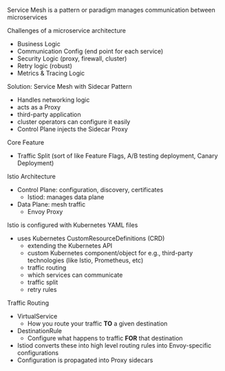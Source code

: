 Service Mesh
is a pattern or paradigm
manages communication between microservices

Challenges of a microservice architecture
- Business Logic
- Communication Config (end point for each service)
- Security Logic (proxy, firewall, cluster)
- Retry logic (robust)
- Metrics & Tracing Logic

Solution: Service Mesh with Sidecar Pattern
- Handles networking logic
- acts as a Proxy
- third-party application
- cluster operators can configure it easily
- Control Plane injects the Sidecar Proxy

Core Feature
- Traffic Split (sort of like Feature Flags, A/B testing deployment, Canary Deployment)

Istio Architecture
- Control Plane: configuration, discovery, certificates
	- Istiod: manages data plane
- Data Plane: mesh traffic
	- Envoy Proxy

Istio is configured with Kubernetes YAML files
- uses Kubernetes CustomResourceDefinitions (CRD)
	- extending the Kubernetes API
	- custom Kubernetes component/object for e.g., third-party technologies (like Istio, Prometheus, etc)
	- traffic routing
	- which services can communicate
	- traffic split
	- retry rules

 Traffic Routing
 - VirtualService
	 - How you route your traffic **TO** a given destination
 - DestinationRule
	 - Configure what happens to traffic **FOR** that destination
 - Istiod converts these into high level routing rules into Envoy-specific configurations
 - Configuration is propagated into Proxy sidecars
